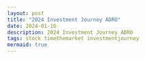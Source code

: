 ```yaml
---
layout: post
title: "2024 Investment Journey ADRO"
date: 2024-01-16
description: 2024 Investment Journey ADRO
tags: stock timethemarket investmentjourney
mermaid: true
---
```


